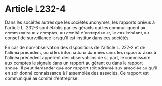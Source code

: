 # Article L232-4

Dans les sociétés autres que les sociétés anonymes, les rapports prévus à l'article L. 232-3 sont établis par les gérants qui les communiquent au commissaire aux comptes, au comité d'entreprise et, le cas échéant, au conseil de surveillance lorsqu'il est institué dans ces sociétés.

En cas de non-observation des dispositions de l'article L. 232-2 et de l'alinéa précédent, ou si les informations données dans les rapports visés à l'alinéa précédent appellent des observations de sa part, le commissaire aux comptes le signale dans un rapport au gérant ou dans le rapport annuel. Il peut demander que son rapport soit adressé aux associés ou qu'il en soit donné connaissance à l'assemblée des associés. Ce rapport est communiqué au comité d'entreprise.
